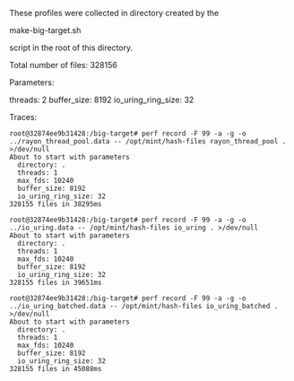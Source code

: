 These profiles were collected in directory created by the

  make-big-target.sh

script in the root of this directory.

Total number of files: 328156

Parameters:

threads: 2
buffer_size: 8192
io_uring_ring_size: 32

Traces:

```
root@32874ee9b31428:/big-target# perf record -F 99 -a -g -o ../rayon_thread_pool.data -- /opt/mint/hash-files rayon_thread_pool . >/dev/null
About to start with parameters
  directory: .
  threads: 1
  max_fds: 10240
  buffer_size: 8192
  io_uring_ring_size: 32
328155 files in 38295ms

root@32874ee9b31428:/big-target# perf record -F 99 -a -g -o ../io_uring.data -- /opt/mint/hash-files io_uring . >/dev/null
About to start with parameters
  directory: .
  threads: 1
  max_fds: 10240
  buffer_size: 8192
  io_uring_ring_size: 32
328155 files in 39651ms

root@32874ee9b31428:/big-target# perf record -F 99 -a -g -o ../io_uring_batched.data -- /opt/mint/hash-files io_uring_batched . >/dev/null
About to start with parameters
  directory: .
  threads: 1
  max_fds: 10240
  buffer_size: 8192
  io_uring_ring_size: 32
328155 files in 45088ms
```
